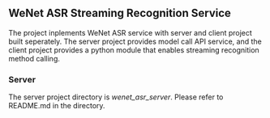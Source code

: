 ## WeNet ASR Streaming Recognition Service

The project inplements WeNet ASR service with server and client project built seperately. The server project provides model call API service, and the client project provides a python module that enables streaming recognition method calling.

### Server

The server project directory is *wenet_asr_server*. Please refer to README.md in the directory.


